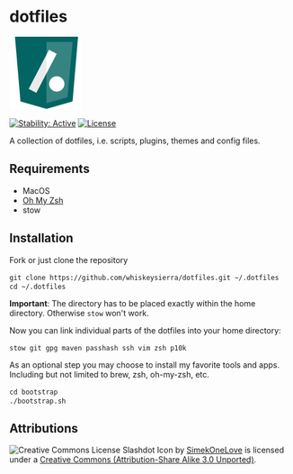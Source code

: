 # dotfiles

![Slashdot icon](docs/icon.png)

[![Stability: Active](https://masterminds.github.io/stability/active.svg)](https://masterminds.github.io/stability/active.html)
[![License](https://img.shields.io/badge/license-MIT-blue.svg)](https://raw.githubusercontent.com/whiskeysierra/dotfiles/master/LICENSE)

A collection of dotfiles, i.e. scripts, plugins, themes and config files.

## Requirements

- MacOS
- [Oh My Zsh](https://github.com/robbyrussell/oh-my-zsh)
- stow

## Installation

Fork or just clone the repository

    git clone https://github.com/whiskeysierra/dotfiles.git ~/.dotfiles
    cd ~/.dotfiles

**Important**: The directory has to be placed exactly within the home directory.
Otherwise `stow` won't work.

Now you can link individual parts of the dotfiles into your home directory:

    stow git gpg maven passhash ssh vim zsh p10k

As an optional step you may choose to install my favorite tools and apps.
Including but not limited to brew, zsh, oh-my-zsh, etc.

    cd bootstrap
    ./bootstrap.sh

## Attributions

![Creative Commons License](http://i.creativecommons.org/l/by-sa/3.0/80x15.png)
Slashdot Icon by [SimekOneLove](http://www.iconarchive.com/show/modern-web-icons-by-simekonelove/slashdot-icon.html)
is licensed under a [Creative Commons (Attribution-Share Alike 3.0 Unported)](http://creativecommons.org/licenses/by-sa/3.0/).
